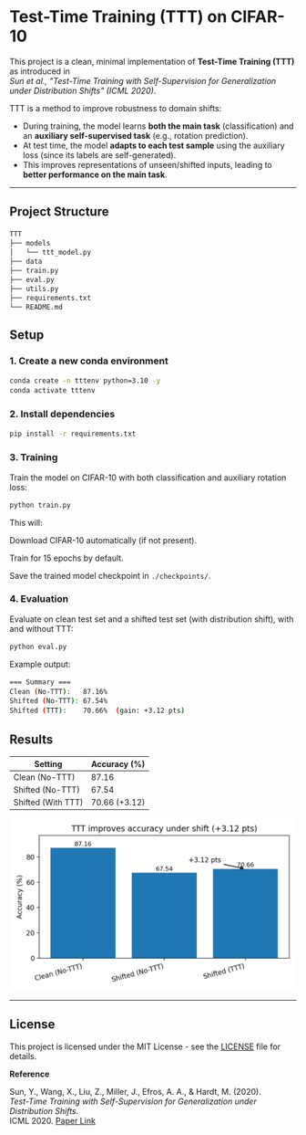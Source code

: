 # Test-Time Training (TTT) on CIFAR-10

This project is a clean, minimal implementation of **Test-Time Training (TTT)** as introduced in  
*Sun et al., "Test-Time Training with Self-Supervision for Generalization under Distribution Shifts" (ICML 2020)*.

TTT is a method to improve robustness to domain shifts:
- During training, the model learns **both the main task** (classification) and an **auxiliary self-supervised task** (e.g., rotation prediction).
- At test time, the model **adapts to each test sample** using the auxiliary loss (since its labels are self-generated).
- This improves representations of unseen/shifted inputs, leading to **better performance on the main task**.


---

## Project Structure
```
TTT
├── models
│   └── ttt_model.py
├── data
├── train.py
├── eval.py
├── utils.py
├── requirements.txt
└── README.md
```


## Setup

### 1. Create a new conda environment
```bash
conda create -n tttenv python=3.10 -y
conda activate tttenv
```

### 2. Install dependencies
```bash
pip install -r requirements.txt
```

### 3. Training
Train the model on CIFAR-10 with both classification and auxiliary rotation loss:
```bash
python train.py
```

This will:

Download CIFAR-10 automatically (if not present).

Train for 15 epochs by default.

Save the trained model checkpoint in `./checkpoints/`.


### 4. Evaluation

Evaluate on clean test set and a shifted test set (with distribution shift), with and without TTT:
```bash
python eval.py
```

Example output:
```bash
=== Summary ===
Clean (No-TTT):   87.16%
Shifted (No-TTT): 67.54%
Shifted (TTT):    70.66%  (gain: +3.12 pts)
```

## Results


| Setting            | Accuracy (%) |
| ------------------ | ------------ |
| Clean (No-TTT)     | 87.16        |
| Shifted (No-TTT)   | 67.54        |
| Shifted (With TTT) | 70.66 (+3.12)|


![Results](results.png)

---

## License

This project is licensed under the MIT License - see the [LICENSE](LICENSE) file for details.


**Reference**

Sun, Y., Wang, X., Liu, Z., Miller, J., Efros, A. A., & Hardt, M. (2020).  
*Test-Time Training with Self-Supervision for Generalization under Distribution Shifts.*  
ICML 2020. [Paper Link](https://arxiv.org/abs/1909.13231)


